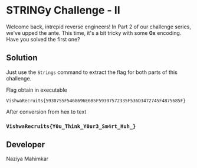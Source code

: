 # STRINGy Challenge - II

Welcome back, intrepid reverse engineers! In Part 2 of our challenge series, we've upped the ante. This time, it's a bit tricky with some **0x** encoding. Have you solved the first one?

## Solution

Just use the `Strings` command to extract the flag for both parts of this challenge.

Flag obtain in executable

` VishwaRecruits{5930755F5468696E6B5F59307572335F536D3472745F4875685F} `

After conversion from hex to text

### ` VishwaRecruits{Y0u_Think_Y0ur3_Sm4rt_Huh_} `

## Developer 

Naziya Mahimkar
